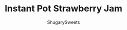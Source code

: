 ---
layout: ../../layouts/MarkdownPostLayout.astro
title: Instant Pot Strawberry Jam
author: ShugarySweets
pubDate: 2021-11-03
description: "Four-ingredient Instant Pot Strawberry Jam is unbelievably easy! Bursting with sweet strawberry flavor, this homemade jam takes less than 30 minutes to make."
image_url: https://www.shugarysweets.com/wp-content/uploads/2022/05/instant-pot-strawberry-jam-facebook.jpg
tags: ["Basics","American"]
calories: 112
protein: 1
carbohydrates: 28
fats: 0
fiber: 2
ingredients: ["5 cups fresh strawberries (about 2 pints of berries)","1 cup granulated sugar","1 lemon, juiced (about 2 Tablespoons)","2 Tablespoons cornstarch"]
serves: 1
time: "25 minutes"
prepTime: "10 minutes"
instructions: ["Begin by slicing the stems off the strawberries. Then slice the strawberries into halves and place them straight into the Instant Pot.","Add the sugar to the Instant Pot and stir. Let it sit for 10 minutes.","After 10 minutes, the strawberries will have released juice.","Add the juice of half a lemon (about 1 Tablespoon) and stir. Close the Instant Pot lid and make sure the valve on top is set to SEALING. Set to cook on high pressure for 2 minutes.","While it is cooking, make the cornstarch slurry. Combine cornstarch with remaining lemon juice (the other half, about 1 Tablespoon). Whisk together.","When the time on Instant Pot has ended, let the pressure release naturally for 5 minutes, then release the pressure manually by moving the valve on top to VENTING.","Add the lemon and cornstarch slurry and mix it into the strawberries. Turn the Instant Pot on Saute mode and cook for 7 minutes on high until it thickens. Mix with a spoon every 2 to 3 minutes.","Transfer to a container to cool."]
nutrition: ["112 calories","28 grams carbohydrates","0 milligrams cholesterol","0 grams fat","2 grams fiber","1 grams protein","0 grams saturated fat","1 milligrams sodium","24 grams sugar","0 grams trans fat","0 grams unsaturated fat"]
---
